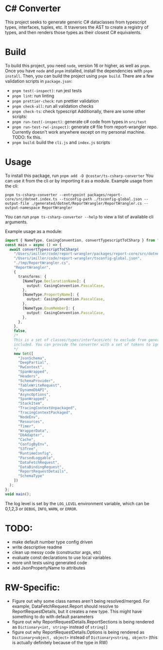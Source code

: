 # C# Converter

This project seeks to generate generic C# dataclasses from typescript types, interfaces, tuples,
etc. It traverses the AST to create a registry of types, and then renders those types as their
closest C# equivalents.

# Build

To build this project, you need `node`, version 16 or higher, as well as `pnpm`.  
Once you have `node` and `pnpm` installed, install the dependencies with `pnpm install`. Then, you
can build the project using `pnpm build`. There are a few validation scripts in `package.json`:

- `pnpm test(-inspect)`: run jest tests
- `pnpm lint`: run linting
- `pnpm prettier-check`: run prettier validation
- `pnpm check-all`: run all validation checks
- `pnpm check-ts`: check typescript Additionally, there are some other scripts:
- `pnpm run-test(-inspect)`: generate c# code from types in `src/test`
- `pnpm run-test-rw(-inspect)`: generate c# file from report-wrangler repo. Currently doesn't work
  anywhere except on my personal machine. TODO: fix this.
- `pnpm build`: build the `cli.js` and `index.js` scripts

# Usage

To install this package, run `pnpm add -D @costar/ts-csharp-converter` You can use it from the cli
or by importing it as a module. Example usage from the cli:

`pnpm ts-csharp-converter --entrypoint packages/report-core/src/dotnet.index.ts --tsconfig-path ./tsconfig-global.json --output-file ./generated/dotnet/ReportWrangler/ReportWrangler.cs --output-namespace ReportWrangler`

You can run `pnpm ts-csharp-converter --help` to view a list of available cli arguments.

Example usage as a module:

```typescript
import { NameType, CasingConvention, convertTypescriptToCSharp } from "@costar/ts-csharp-converter";
const main = async () => {
  await convertTypescriptToCSharp(
    "/Users/imiller/code/report-wrangler/packages/report-core/src/dotnet.index.ts",
    "/Users/imiller/code/report-wrangler/tsconfig-global.json",
    "./tmp/ReportWrangler.cs",
    "ReportWrangler",
    {
      transforms: {
        [NameType.DeclarationName]: {
          output: CasingConvention.PascalCase,
        },
        [NameType.PropertyName]: {
          output: CasingConvention.PascalCase,
        },
        [NameType.EnumMember]: {
          output: CasingConvention.PascalCase,
        },
      },
    },
    false,
    /*
    This is a set of classes/types/interfaces/etc to exclude from generation. The generator automatically registers and renders all classes/types/interfaces/etc which it encounters, so sometimes it will encounter tokens which don't really need to be
    included. You can provide the converter with a set of tokens to ignore in order to clean up the output that you get.
    */
    new Set([
      "JsonSchema",
      "DeepPartial",
      "RwContext",
      "SpanWrapped",
      "Headers",
      "SchemaProvider",
      "TableWriteRequest",
      "DynamoDbAPI",
      "AsyncOptions",
      "SpanWrapped",
      "StackItem",
      "TracingContextUnpackaged",
      "TracingContextPackaged",
      "NodeEnv",
      "Resources",
      "Timer",
      "WrapperData",
      "DbAdapter",
      "Cache",
      "ConfigByEnv",
      "S3Tree",
      "RuntimeConfig",
      "ParsedLoggable",
      "DataFetchRequest",
      "DataBindingRequest",
      "ReportRequestDetails",
      "SchemaType"
    ])
  );
};
void main();
```

The log level is set by the `LOG_LEVEL` environment variable, which can be 0,1,2,3 or `DEBUG`,
`INFO`, `WARN`, or `ERROR`.

# TODO:

- make default number type config driven
- write descriptive readme
- clean up messy code (constructor args, etc)
- evaluate const declarations to use local variables
- more unit tests using generated code
- add JsonPropertyName to attributes

# RW-Specific:
- Figure out why some class names aren't being resolved/merged. For example, DataFetchRequest.Report should resolve to ReportRequestDetails, but it creates a new type. This might have something to do with default parameters
- figure out why ReportRequestDetails.ReportSections is being rendered as `Dictionary<int, string>` instead of `string[]`
- figure out why ReportRequestDetails.Options is being rendered as `Dictionary<object, object>` instead of `Dictionary<string, object>` (this is actually definitely because of the type in RW)